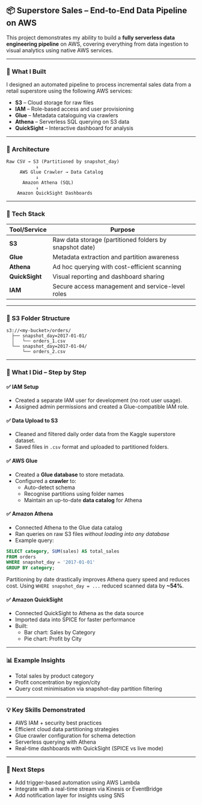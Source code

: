 ## 📦 Superstore Sales – End-to-End Data Pipeline on AWS

This project demonstrates my ability to build a **fully serverless data engineering pipeline** on AWS, covering everything from data ingestion to visual analytics using native AWS services.

---

### 🚀 What I Built

I designed an automated pipeline to process incremental sales data from a retail superstore using the following AWS services:

- **S3** – Cloud storage for raw files
- **IAM** – Role-based access and user provisioning
- **Glue** – Metadata cataloguing via crawlers
- **Athena** – Serverless SQL querying on S3 data
- **QuickSight** – Interactive dashboard for analysis

---

### 🧱 Architecture

```
Raw CSV → S3 (Partitioned by snapshot_day)
           ↓
     AWS Glue Crawler → Data Catalog
           ↓
      Amazon Athena (SQL)
           ↓
    Amazon QuickSight Dashboards
```

---

### 🔧 Tech Stack

| Tool/Service | Purpose |
|--------------|---------|
| **S3** | Raw data storage (partitioned folders by snapshot date) |
| **Glue** | Metadata extraction and partition awareness |
| **Athena** | Ad hoc querying with cost-efficient scanning |
| **QuickSight** | Visual reporting and dashboard sharing |
| **IAM** | Secure access management and service-level roles |

---

### 📁 S3 Folder Structure

```
s3://<my-bucket>/orders/
  ├── snapshot_day=2017-01-01/
  │   └── orders_1.csv
  └── snapshot_day=2017-01-04/
      └── orders_2.csv
```

---

### 🧪 What I Did – Step by Step

#### ✅ IAM Setup
- Created a separate IAM user for development (no root user usage).
- Assigned admin permissions and created a Glue-compatible IAM role.

#### ✅ Data Upload to S3
- Cleaned and filtered daily order data from the Kaggle superstore dataset.
- Saved files in `.csv` format and uploaded to partitioned folders.

#### ✅ AWS Glue
- Created a **Glue database** to store metadata.
- Configured a **crawler** to:
  - Auto-detect schema
  - Recognise partitions using folder names
  - Maintain an up-to-date **data catalog** for Athena

#### ✅ Amazon Athena
- Connected Athena to the Glue data catalog
- Ran queries on raw S3 files *without loading into any database*
- Example query:

```sql
SELECT category, SUM(sales) AS total_sales
FROM orders
WHERE snapshot_day = '2017-01-01'
GROUP BY category;
```
Partitioning by date drastically improves Athena query speed and reduces cost.
Using `WHERE snapshot_day = ...` reduced scanned data by **~54%**.

#### ✅ Amazon QuickSight
- Connected QuickSight to Athena as the data source
- Imported data into SPICE for faster performance
- Built:
  - Bar chart: Sales by Category
  - Pie chart: Profit by City

---

### 📊 Example Insights

- Total sales by product category
- Profit concentration by region/city
- Query cost minimisation via snapshot-day partition filtering

---

### 💡 Key Skills Demonstrated

- AWS IAM + security best practices  
- Efficient cloud data partitioning strategies  
- Glue crawler configuration for schema detection  
- Serverless querying with Athena  
- Real-time dashboards with QuickSight (SPICE vs live mode)

---

### 🏁 Next Steps

- Add trigger-based automation using AWS Lambda  
- Integrate with a real-time stream via Kinesis or EventBridge  
- Add notification layer for insights using SNS  
